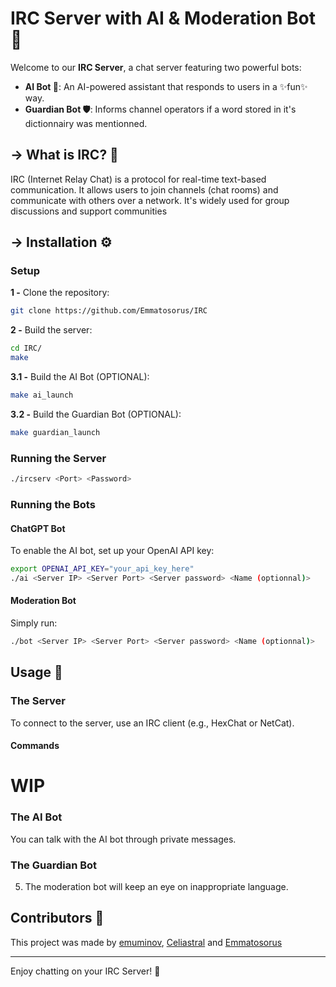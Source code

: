 # IRC Server with AI & Moderation Bot 🚀

Welcome to our **IRC Server**, a chat server featuring two powerful bots:

- **AI Bot 🤖**: An AI-powered assistant that responds to users in a ✨fun✨ way.
- **Guardian Bot 🛡️**: Informs channel operators if a word stored in it's dictionnairy was mentionned.
  
## → What is IRC? 🤔
IRC (Internet Relay Chat) is a protocol for real-time text-based communication. It allows users to join channels (chat rooms) 
and communicate with others over a network. It's widely used for group discussions and support communities

## → Installation ⚙️
### Setup
**1 -** Clone the repository:
```sh
git clone https://github.com/Emmatosorus/IRC
```
**2 -** Build the server:
```sh
cd IRC/
make
```
**3.1 -** Build the AI Bot (OPTIONAL):
```sh
make ai_launch
```

**3.2 -** Build the Guardian Bot (OPTIONAL):
```sh
make guardian_launch
```
### Running the Server
```sh
./ircserv <Port> <Password>
```

### Running the Bots
#### ChatGPT Bot
To enable the AI bot, set up your OpenAI API key:
```sh
export OPENAI_API_KEY="your_api_key_here"
./ai <Server IP> <Server Port> <Server password> <Name (optionnal)>
```

#### Moderation Bot
Simply run:
```sh
./bot <Server IP> <Server Port> <Server password> <Name (optionnal)>
```

## Usage 📡
### The Server
To connect to the server, use an IRC client (e.g., HexChat or NetCat).
#### Commands
  # WIP


### The AI Bot
You can talk with the AI bot through private messages.

### The Guardian Bot
5. The moderation bot will keep an eye on inappropriate language.

## Contributors 🤝
This project was made by [emuminov](https://github.com/emuminov), [Celiastral](https://github.com/Celiastral) 
and [Emmatosorus](https://github.com/Emmatosorus)

---

Enjoy chatting on your IRC Server! 🎉
